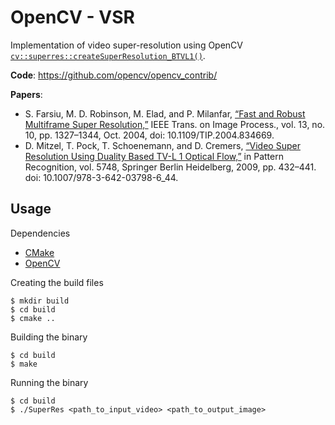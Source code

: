 # OpenCV - VSR

Implementation of video super-resolution using OpenCV [`cv::superres::createSuperResolution_BTVL1()`](https://docs.opencv.org/4.5.4/d7/d0a/group__superres.html#ga73c184b0040c1afa7d6cdf0a9f32a8f8).

**Code**: https://github.com/opencv/opencv_contrib/

**Papers**:

- S. Farsiu, M. D. Robinson, M. Elad, and P. Milanfar, [“Fast and Robust Multiframe Super Resolution,”](https://ieeexplore.ieee.org/abstract/document/1331445) IEEE Trans. on Image Process., vol. 13, no. 10, pp. 1327–1344, Oct. 2004, doi: 10.1109/TIP.2004.834669.
- D. Mitzel, T. Pock, T. Schoenemann, and D. Cremers, [“Video Super Resolution Using Duality Based TV-L 1 Optical Flow,”](https://link.springer.com/chapter/10.1007/978-3-642-03798-6_44) in Pattern Recognition, vol. 5748, Springer Berlin Heidelberg, 2009, pp. 432–441. doi: 10.1007/978-3-642-03798-6_44.

## Usage

Dependencies

- [CMake](https://cmake.org/)
- [OpenCV](https://opencv.org/)

Creating the build files

```
$ mkdir build
$ cd build
$ cmake ..
```

Building the binary

```
$ cd build
$ make
```

Running the binary

```
$ cd build
$ ./SuperRes <path_to_input_video> <path_to_output_image>
```
